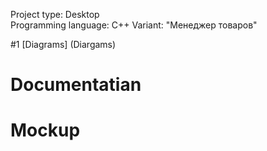 Project type: Desktop<br>
Programming language: C++
Variant: "Менеджер товаров"

#1 [Diagrams] (Diargams)
# Documentatian
# Mockup
